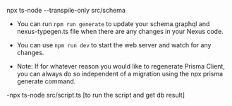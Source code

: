 npx ts-node --transpile-only src/schema

- You can run `npm run generate` to update your schema.graphql and nexus-typegen.ts file when there are any changes in your Nexus code.
- You can use `npm run dev` to start the web server and watch for any changes.

- Note: If for whatever reason you would like to regenerate Prisma Client, you can always do so independent of a migration using the npx prisma generate command.

-npx ts-node src/script.ts [to run the script and get db result]
